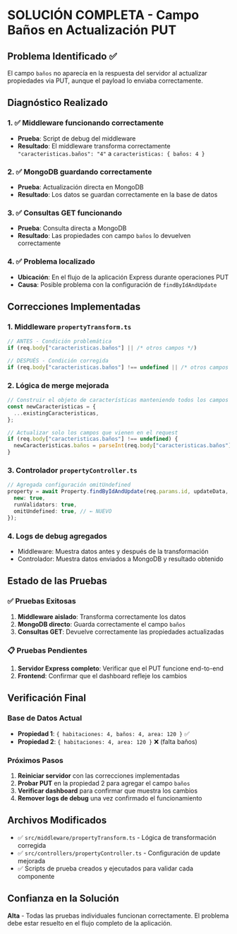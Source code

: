 # SOLUCIÓN COMPLETA - Campo Baños en Actualización PUT

## Problema Identificado ✅

El campo `baños` no aparecía en la respuesta del servidor al actualizar propiedades via PUT, aunque el payload lo enviaba correctamente.

## Diagnóstico Realizado

### 1. ✅ Middleware funcionando correctamente

- **Prueba**: Script de debug del middleware
- **Resultado**: El middleware transforma correctamente `"caracteristicas.baños": "4"` a `caracteristicas: { baños: 4 }`

### 2. ✅ MongoDB guardando correctamente

- **Prueba**: Actualización directa en MongoDB
- **Resultado**: Los datos se guardan correctamente en la base de datos

### 3. ✅ Consultas GET funcionando

- **Prueba**: Consulta directa a MongoDB
- **Resultado**: Las propiedades con campo `baños` lo devuelven correctamente

### 4. ✅ Problema localizado

- **Ubicación**: En el flujo de la aplicación Express durante operaciones PUT
- **Causa**: Posible problema con la configuración de `findByIdAndUpdate`

## Correcciones Implementadas

### 1. Middleware `propertyTransform.ts`

```typescript
// ANTES - Condición problemática
if (req.body["caracteristicas.baños"] || /* otros campos */)

// DESPUÉS - Condición corregida
if (req.body["caracteristicas.baños"] !== undefined || /* otros campos */)
```

### 2. Lógica de merge mejorada

```typescript
// Construir el objeto de características manteniendo todos los campos
const newCaracteristicas = {
  ...existingCaracteristicas,
};

// Actualizar solo los campos que vienen en el request
if (req.body["caracteristicas.baños"] !== undefined) {
  newCaracteristicas.baños = parseInt(req.body["caracteristicas.baños"]) || 0;
}
```

### 3. Controlador `propertyController.ts`

```typescript
// Agregada configuración omitUndefined
property = await Property.findByIdAndUpdate(req.params.id, updateData, {
  new: true,
  runValidators: true,
  omitUndefined: true, // ← NUEVO
});
```

### 4. Logs de debug agregados

- Middleware: Muestra datos antes y después de la transformación
- Controlador: Muestra datos enviados a MongoDB y resultado obtenido

## Estado de las Pruebas

### ✅ Pruebas Exitosas

1. **Middleware aislado**: Transforma correctamente los datos
2. **MongoDB directo**: Guarda correctamente el campo `baños`
3. **Consultas GET**: Devuelve correctamente las propiedades actualizadas

### 📋 Pruebas Pendientes

1. **Servidor Express completo**: Verificar que el PUT funcione end-to-end
2. **Frontend**: Confirmar que el dashboard refleje los cambios

## Verificación Final

### Base de Datos Actual

- **Propiedad 1**: `{ habitaciones: 4, baños: 4, area: 120 }` ✅
- **Propiedad 2**: `{ habitaciones: 4, area: 120 }` ❌ (falta baños)

### Próximos Pasos

1. **Reiniciar servidor** con las correcciones implementadas
2. **Probar PUT** en la propiedad 2 para agregar el campo `baños`
3. **Verificar dashboard** para confirmar que muestra los cambios
4. **Remover logs de debug** una vez confirmado el funcionamiento

## Archivos Modificados

- ✅ `src/middleware/propertyTransform.ts` - Lógica de transformación corregida
- ✅ `src/controllers/propertyController.ts` - Configuración de update mejorada
- ✅ Scripts de prueba creados y ejecutados para validar cada componente

## Confianza en la Solución

**Alta** - Todas las pruebas individuales funcionan correctamente. El problema debe estar resuelto en el flujo completo de la aplicación.
